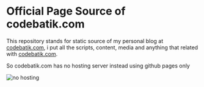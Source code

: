# Official Page Source of codebatik.com

This repository stands for static source of my personal blog at [codebatik.com](http://codebatik.com), i put all the scripts, content, media and anything that related with [codebatik.com](http://codebatik.com).

So codebatik.com has no hosting server instead using github pages only

![no hosting](https://cloud.githubusercontent.com/assets/288977/8779228/a3cf700e-2f02-11e5-869a-300312fb7a00.gif)
